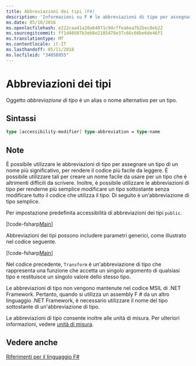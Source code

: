 ```yaml
---
title: Abbreviazioni dei tipi (F#)
description: 'Informazioni su F # le abbreviazioni di tipo per assegnare un nome più significativo di un tipo per rendere il codice più facile da leggere.'
ms.date: 05/16/2016
ms.openlocfilehash: e222caa41a20a64071c94cffea6ea7b2bec8eb22
ms.sourcegitcommit: ff1d40507b3eb6e2185478e37c66c66be6de46f1
ms.translationtype: MT
ms.contentlocale: it-IT
ms.lasthandoff: 05/11/2018
ms.locfileid: "34058955"
---
```

# <a name="type-abbreviations"></a>Abbreviazioni dei tipi

Oggetto *abbreviazione di tipo* è un alias o nome alternativo per un tipo.

## <a name="syntax"></a>Sintassi

```fsharp
type [accessibility-modifier] type-abbreviation = type-name
```

## <a name="remarks"></a>Note
È possibile utilizzare le abbreviazioni di tipo per assegnare un tipo di un nome più significativo, per rendere il codice più facile da leggere. È possibile utilizzare tali per creare un nome facile da usare per un tipo che è altrimenti difficili da scrivere. Inoltre, è possibile utilizzare le abbreviazioni di tipo per renderne più semplice modificare un tipo sottostante senza modificare tutto il codice che utilizza il tipo. Di seguito è un'abbreviazione di tipo semplice.

Per impostazione predefinita accessibilità di abbreviazioni dei tipi `public`.

[!code-fsharp[Main](../../../samples/snippets/fsharp/lang-ref-1/snippet2301.fs)]

Abbreviazioni dei tipi possono includere parametri generici, come illustrato nel codice seguente.

[!code-fsharp[Main](../../../samples/snippets/fsharp/lang-ref-1/snippet2302.fs)]

Nel codice precedente, `Transform` è un'abbreviazione di tipo che rappresenta una funzione che accetta un singolo argomento di qualsiasi tipo e restituisce un singolo valore dello stesso tipo.

Le abbreviazioni di tipo non vengono mantenute nel codice MSIL di .NET Framework. Pertanto, quando si utilizza un assembly F # da un altro linguaggio .NET Framework, è necessario utilizzare il nome del tipo sottostante di un'abbreviazione di tipo.

Le abbreviazioni di tipo consente inoltre alle unità di misura. Per ulteriori informazioni, vedere [unità di misura](units-of-measure.md).


## <a name="see-also"></a>Vedere anche
[Riferimenti per il linguaggio F#](index.md)

